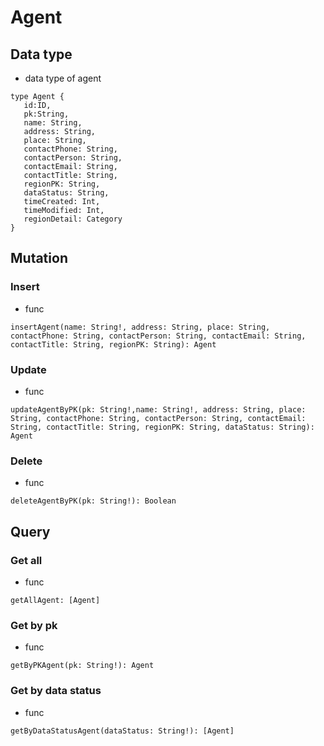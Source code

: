 # Agent
## Data type
* data type of agent
```
type Agent {
   id:ID,
   pk:String,
   name: String,
   address: String,
   place: String,
   contactPhone: String,
   contactPerson: String,
   contactEmail: String,
   contactTitle: String,
   regionPK: String,
   dataStatus: String,
   timeCreated: Int,
   timeModified: Int,
   regionDetail: Category
}
```

## Mutation
### Insert
* func
```
insertAgent(name: String!, address: String, place: String, contactPhone: String, contactPerson: String, contactEmail: String, contactTitle: String, regionPK: String): Agent
```

### Update
* func
```
updateAgentByPK(pk: String!,name: String!, address: String, place: String, contactPhone: String, contactPerson: String, contactEmail: String, contactTitle: String, regionPK: String, dataStatus: String): Agent
```

### Delete
* func
```
deleteAgentByPK(pk: String!): Boolean
```

## Query
### Get all
* func
```
getAllAgent: [Agent]
```

### Get by pk
* func
```
getByPKAgent(pk: String!): Agent
```

### Get by data status
* func
```
getByDataStatusAgent(dataStatus: String!): [Agent]
```